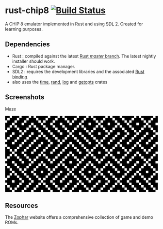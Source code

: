 # rust-chip8 [![Build Status](https://travis-ci.org/pierreyoda/rust-chip8.svg?branch=master)](https://travis-ci.org/pierreyoda/rust-chip8)

A CHIP 8 emulator implemented in Rust and using SDL 2.
Created for learning purposes.

## Dependencies

- Rust : compiled against the latest [Rust *master* branch][rust-master]. The latest nightly installer should work.
- Cargo : Rust package manager.
- SDL2 : requires the development libraries and the associated [Rust binding][rust-sdl2].
- also uses the [time][rust-time], [rand][rust-rand], [log][rust-log] and [getopts][rust-getopts] crates

[rust-master]: https://github.com/rust-lang/rust
[rust-sdl2]: https://github.com/AngryLawyer/rust-sdl2
[rust-time]: https://github.com/rust-lang/time
[rust-rand]: https://github.com/rust-lang/rand
[rust-log]: https://github.com/rust-lang/log
[rust-getopts]: https://github.com/rust-lang/getopts

## Screenshots

Maze

![Maze](/img/maze.png?raw=true)

## Resources

The [Zophar] website offers a comprehensive collection of game and demo ROMs.

[Zophar]: https://www.zophar.net/pdroms/chip8.html
